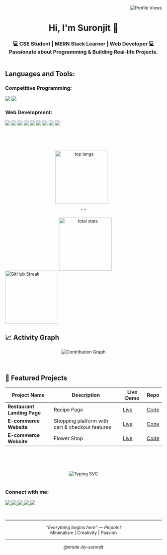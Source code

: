 <div align="right">
  <img src="https://komarev.com/ghpvc/?username=suronjit02&color=blueviolet&style=flat-square&label=Profile+Views" alt="Profile Views" />
</div>


<h1 align="center">Hi, I'm Suronjit 👋 </h1>
<h3 align="center">💻 CSE Student | MERN Stack Learner | Web Developer 💻<br>  Passionate about Programming & Building Real-life Projects.</h3>

<hr style="height:2px; background:white; border:none;" />

<!-- language and tools -->
<h2 align="left" style="color: ">Languages and Tools:</h2>

### Competitive Programming:
<p align="left">
  <img src="https://img.shields.io/badge/-C-A8B9CC?style=flat-square&logo=c&logoColor=white" />
  <img src="https://img.shields.io/badge/-C++-00599C?style=flat-square&logo=cplusplus&logoColor=white" />
</p>

### Web Development:
<p align="left">
  <img src="https://img.shields.io/badge/-HTML5-E34F26?style=flat-square&logo=html5&logoColor=white" />
  <img src="https://img.shields.io/badge/-CSS3-1572B6?style=flat-square&logo=css3&logoColor=white" />
  <img src="https://img.shields.io/badge/-TailwindCSS-38B2AC?style=flat-square&logo=tailwindcss&logoColor=white" />
  <img src="https://img.shields.io/badge/-JavaScript-F7DF1E?style=flat-square&logo=javascript&logoColor=black" />
  <img src="https://img.shields.io/badge/-React-61DAFB?style=flat-square&logo=react&logoColor=black" />
  <img src="https://img.shields.io/badge/-Firebase-FFCA28?style=flat-square&logo=firebase&logoColor=black" />
  <img src="https://img.shields.io/badge/-Node.js-339933?style=flat-square&logo=node.js&logoColor=white" />
  <img src="https://img.shields.io/badge/-Express.js-000000?style=flat-square&logo=express&logoColor=white" />
  <img src="https://img.shields.io/badge/-MongoDB-47A248?style=flat-square&logo=mongodb&logoColor=white" />
</p>


<br>


<hr style="height:2px; background:white; border:none;" />

<br>
<div align="center">

  <!-- Top Languages -->
  <img style="height:170px; margin-right:12px;" src="https://github-readme-stats.vercel.app/api/top-langs?username=suronjit02&show_icons=true&locale=en&layout=compact&border_color=ffffff&theme=transparent&title_color=ffffff&text_color=20c997&icon_color=006666" alt="top langs" />

<span>" "</span>

<!-- Total Stats -->
  <img style="height:170px; margin-left:12px;" src="https://github-readme-stats.vercel.app/api?username=suronjit02&show_icons=true&locale=en&theme=transparent&title_color=ffffff&text_color=20c997&icon_color=006666&border_color=ffffff" alt="total stats" />
</div>

<!-- GitHub Streak -->
  <img style="height:170px; align:center;" src="https://github-readme-streak-stats.herokuapp.com/?user=suronjit02&show_icons=true&locale=en&layout=compact&border_color=ffffff&theme=transparent&title_color=ffffff&text_color=ffffff&icon_color=006666" alt="GitHub Streak" />

## 📈 Activity Graph

<div align="center">
  <img src="https://github-readme-activity-graph.vercel.app/graph?username=suronjit02&theme=react-dark&hide_border=true" alt="Contribution Graph" />
</div>

<br>

<hr style="height:2px; background:white; border:none;" />

<!-- project -->
## 📂 Featured Projects
| Project Name | Description | Live Demo | Repo |
|--------------|-------------|-----------|------|
| **Restaurant Landing Page** | Recipe Page | [Live](https://inquisitive-chaja-5c6d18.netlify.app/) | [Code](https://github.com/suronjit02/Frontend-Mentor-Project/tree/main/recipe-page-main) |
| **E-commerce Website** | Shopping platform with cart & checkout features | [Live](https://suronjit02.github.io/Flower-Responsive-Project/) | [Code](https://github.com/suronjit02/Flower-Responsive-Project) |
| **E-commerce Website** | Flower Shop | [Live](https://suronjit02.github.io/Flower-Responsive-Project/) | [Code](https://github.com/suronjit02/Flower-Responsive-Project) |

<hr style="height:2px; background:white; border:none;" />

<br><br>

<div align="center">
  <img src="https://readme-typing-svg.herokuapp.com?font=Fira+Code&pause=1000&color=ffffff&center=true&vCenter=true&width=500&lines=Thanks+for+visiting!;Feel+free+to+connect+with+me;Let's+build+something+amazing+together!" alt="Typing SVG" />
</div>

<br>


<!-- contact section -->
<h3 align="left">Connect with me:</h3>
<p align="left">
  <a href="https://linkedin.com/in/suronjit02" target="_blank">
    <img src="https://img.shields.io/badge/-LinkedIn-0A66C2?style=flat-square&logo=linkedin&logoColor=white" />
  </a>
  <a href="https://fb.com/suronjit02" target="_blank">
    <img src="https://img.shields.io/badge/-Facebook-1877F2?style=flat-square&logo=facebook&logoColor=white" />
  </a>
  <a href="https://codeforces.com/profile/suronjitsutradhar" target="_blank">
    <img src="https://img.shields.io/badge/-Codeforces-1F8ACB?style=flat-square&logo=codeforces&logoColor=white" />
  </a>
  <a href="https://www.leetcode.com/suronjit02" target="_blank">
    <img src="https://img.shields.io/badge/-LeetCode-FFA116?style=flat-square&logo=leetcode&logoColor=black" />
  </a>
  <a href="https://github.com/suronjit02" target="_blank">
    <img src="https://img.shields.io/badge/-GitHub-181717?style=flat-square&logo=github&logoColor=white" />
  </a>
</p>


<br>

<hr>


<!-- rule -->
<p align="center">
  <i>“Everything begins here” — Pinpoint</i>  
  <br>
  Minimalism | Creativity | Passion

</p>


<hr>

<p align="center"><i>@made-by-suronjit</i></p>
